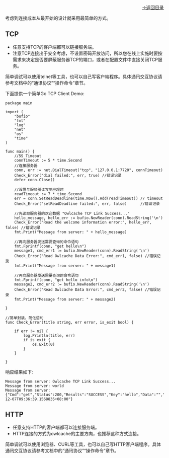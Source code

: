 [<p align="right">->返回目录</p>](0.directory.md)  

考虑到连接成本从最开始的设计就采用最简单的方式。
## TCP
* 任意支持TCP的客户端都可以链接服务端。
* 注意TCP连接出于安全考虑，不设置密码开放访问，所以您在线上实施时要按需求来决定是否要屏蔽服务器TCP的端口，或者在配置文件中直接关闭TCP服务。

简单调试可以使用telnet等工具，也可以自己写客户端程序。具体通讯交互协议请参考文档中的“通讯协议”“操作命令”章节。  

下面提供一个简单Go TCP Client Demo:      
~~~shell
package main

import (
	"bufio"
	"fmt"
	"log"
	"net"
	"os"
	"time"
)

func main() {
	//5S Timeout
	connTimeout := 5 * time.Second
	//连接服务器
	conn, err := net.DialTimeout("tcp", "127.0.0.1:7720", connTimeout)
	Check_Error("dial failed:", err, true) //错误记录
	defer conn.Close()

	//设置与服务器读写响应超时
	readTimeout := 7 * time.Second
	err = conn.SetReadDeadline(time.Now().Add(readTimeout)) // timeout
	Check_Error("setReadDeadline failed:", err, false)      //错误记录

	//先读取服务器的欢迎数据 "Owlcache TCP Link Success..."
	hello_message, hello_err := bufio.NewReader(conn).ReadString('\n')
	Check_Error("Read the welcome information error:", hello_err, false) //错误记录
	fmt.Print("Message from server: " + hello_message)

	//再向服务器发送需要查询的命令语句
	fmt.Fprintf(conn, "get hello\n")
	message1, cmd_err1 := bufio.NewReader(conn).ReadString('\n')
	Check_Error("Read Owlcache Data Error:", cmd_err1, false) //错误记录
	fmt.Print("Message from server: " + message1)

	//再向服务器发送需要查询的命令语句
	fmt.Fprintf(conn, "get hello info\n")
	message2, cmd_err2 := bufio.NewReader(conn).ReadString('\n')
	Check_Error("Read Owlcache Data Error:", cmd_err2, false) //错误记录
	fmt.Print("Message from server: " + message2)

}

//简单封装，简化语句
func Check_Error(title string, err error, is_exit bool) {

	if err != nil {
		log.Println(title, err)
		if is_exit {
			os.Exit(0)
		}
	}

}

~~~
响应结果如下:    
~~~shell
Message from server: Owlcache TCP Link Success...
Message from server: world
Message from server: {"Cmd":"get","Status":200,"Results":"SUCCESS","Key":"hello","Data":"","ResponseHost":"127.0.0.1:7720","KeyCreateTime":"2021-12-07T09:36:39.1568835+08:00"}
~~~


## HTTP
* 任意支持HTTP的客户端都可以连接服务端。
* HTTP连接的方式为owlcache的主要方向，也推荐这种方式连接。

简单调试可以使用浏览器、CURL等工具，也可以自己写HTTP客户端程序。具体通讯交互协议请参考文档中的“通讯协议”“操作命令”章节。